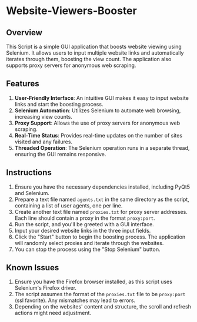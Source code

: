 # Website-Viewers-Booster

## Overview

This Script is a simple GUI application that boosts website viewing using Selenium. It allows users to input multiple website links and automatically iterates through them, boosting the view count. The application also supports proxy servers for anonymous web scraping.

## Features

1. **User-Friendly Interface**: An intuitive GUI makes it easy to input website links and start the boosting process.
2. **Selenium Automation**: Utilizes Selenium to automate web browsing, increasing view counts.
3. **Proxy Support**: Allows the use of proxy servers for anonymous web scraping.
4. **Real-Time Status**: Provides real-time updates on the number of sites visited and any failures.
5. **Threaded Operation**: The Selenium operation runs in a separate thread, ensuring the GUI remains responsive.

## Instructions

1. Ensure you have the necessary dependencies installed, including PyQt5 and Selenium.
2. Prepare a text file named `agents.txt` in the same directory as the script, containing a list of user agents, one per line.
3. Create another text file named `proxies.txt` for proxy server addresses. Each line should contain a proxy in the format `proxy:port`.
4. Run the script, and you'll be greeted with a GUI interface.
5. Input your desired website links in the three input fields.
6. Click the "Start" button to begin the boosting process. The application will randomly select proxies and iterate through the websites.
7. You can stop the process using the "Stop Selenium" button.

## Known Issues

1. Ensure you have the Firefox browser installed, as this script uses Selenium's Firefox driver.
2. The script assumes the format of the `proxies.txt` file to be `proxy:port` (ssl favorite). Any mismatches may lead to errors.
3. Depending on the websites' content and structure, the scroll and refresh actions might need adjustment.

